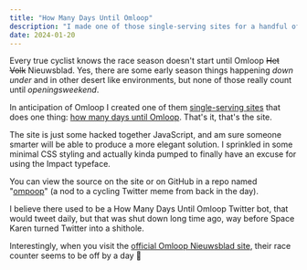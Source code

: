 ```yaml
---
title: "How Many Days Until Omloop"
description: "I made one of those single-serving sites for a handful of cycling fanatics."
date: 2024-01-20
---
```

Every true cyclist knows the race season doesn't start until Omloop ~~Het Volk~~ Nieuwsblad. Yes, there are some early season things happening _down under_ and in other desert like environments, but none of those really count until _openingsweekend_. 

In anticipation of Omloop I created one of them [single-serving sites](https://en.wikipedia.org/wiki/Single-serving_site) that does one thing: [how many days until Omloop](https://howmanydaysuntilomloop.com/). That's it, that's the site.

The site is just some hacked together JavaScript, and am sure someone smarter will be able to produce a more elegant solution. I sprinkled in some minimal CSS styling and actually kinda pumped to finally have an excuse for using the Impact typeface.

You can view the source on the site or on GitHub in a repo named "[ompoop](https://github.com/huphtur/ompoop)" (a nod to a cycling Twitter meme from back in the day). 

I believe there used to be a How Many Days Until Omloop Twitter bot, that would tweet daily, but that was shut down long time ago, way before Space Karen turned Twitter into a shithole.

Interestingly, when you visit the [official Omloop Nieuwsblad site](https://www.omloophetnieuwsblad.be/en), their race counter seems to be off by a day 🤷